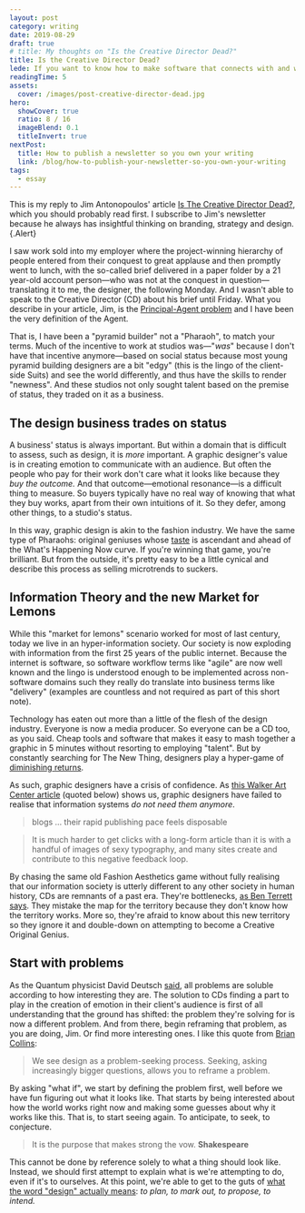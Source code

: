 ```yaml
---
layout: post
category: writing
date: 2019-08-29
draft: true
# title: My thoughts on "Is the Creative Director Dead?"
title: Is the Creative Director Dead?
lede: If you want to know how to make software that connects with and works for real people, there's no substitute for shaking hands with the invisible demons programmers wrestle with.
readingTime: 5
assets:
  cover: /images/post-creative-director-dead.jpg
hero:
  showCover: true
  ratio: 8 / 16
  imageBlend: 0.1
  titleInvert: true
nextPost:
  title: How to publish a newsletter so you own your writing
  link: /blog/how-to-publish-your-newsletter-so-you-own-your-writing
tags:
  - essay
---
```


This is my reply to Jim Antonopoulos' article [Is The Creative Director Dead?](http://www.jimantonopoulos.com/journal/2018/3/20/is-the-creative-director-dead), which you should probably read first. I subscribe to Jim's newsletter because he always has insightful thinking on branding, strategy and design. {.Alert}

I saw work sold into my employer where the project-winning hierarchy of people entered from their conquest to great applause and then promptly went to lunch, with the so-called brief delivered in a paper folder by a 21 year-old account person—who was not at the conquest in question—translating it to me, the designer, the following Monday. And I wasn't able to speak to the Creative Director (CD) about his brief until Friday. What you describe in your article, Jim, is the [Principal-Agent problem](https://en.wikipedia.org/wiki/Principal%E2%80%93agent_problem) and I have been the very definition of the Agent.

That is, I have been a "pyramid builder" not a "Pharaoh", to match your terms. Much of the incentive to work at studios was—"_was_" because I don't have that incentive anymore—based on social status because most young pyramid building designers are a bit "edgy" (this is the lingo of the client-side Suits) and see the world differently, and thus have the skills to render "newness". And these studios not only sought talent based on the premise of status, they traded on it as a business.

## The design business trades on status

A business' status is always important. But within a domain that is difficult to assess, such as design, it is _more_ important. A graphic designer's value is in creating emotion to communicate with an audience. But often the people who pay for their work don't care what it looks like because they _buy the outcome._ And that outcome—emotional resonance—is a difficult thing to measure. So buyers typically have no real way of knowing that what they buy works, apart from their own intuitions of it. So they defer, among other things, to a studio's status.

In this way, graphic design is akin to the fashion industry. We have the same type of Pharaohs: original geniuses whose [taste](/blog/the-matter-of-taste) is ascendant and ahead of the What's Happening Now curve. If you're winning that game, you're brilliant. But from the outside, it's pretty easy to be a little cynical and describe this process as selling microtrends to suckers.

## Information Theory and the new Market for Lemons

While this "market for lemons" scenario worked for most of last century, today we live in an hyper-information society. Our society is now exploding with information from the first 25 years of the public internet. Because the internet is software, so software workflow terms like "agile" are now well known and the lingo is understood enough to be implemented across non-software domains such they really do translate into business terms like "delivery" (examples are countless and not required as part of this short note).

Technology has eaten out more than a little of the flesh of the design industry. Everyone is now a media producer. So everyone can be a CD too, as you said. Cheap tools and software that makes it easy to mash together a graphic in 5 minutes without resorting to employing "talent". But by constantly searching for The New Thing, designers play a hyper-game of [diminishing returns](https://subpixel.space/entries/diminishing-marginal-aesthetic-value/).

As such, graphic designers have a crisis of confidence. As [this Walker Art Center article](https://walkerart.org/magazine/erik-carter-op-ed-do-you-want-typography-or-do-you-want-the-truth) (quoted below) shows us, graphic designers have failed to realise that information systems _do not need them anymore_.

> blogs … their rapid publishing pace feels disposable

> It is much harder to get clicks with a long-form article than it is with a handful of images of sexy typography, and many sites create and contribute to this negative feedback loop.

By chasing the same old Fashion Aesthetics game without fully realising that our information society is utterly different to any other society in human history, CDs are remnants of a past era. They're bottlenecks, [as Ben Terrett says](https://gds.blog.gov.uk/2014/07/18/whats-the-design-process-at-gds/). They mistake the map for the territory because they don't know how the territory works. More so, they're afraid to know about this new territory so they ignore it and double-down on attempting to become a Creative Original Genius.

## Start with problems

As the Quantum physicist David Deutsch [said](https://www.edge.org/response-detail/10949), all problems are soluble according to how interesting they are. The solution to CDs finding a part to play in the creation of emotion in their client's audience is first of all understanding that the ground has shifted: the problem they're solving for is now a different problem. And from there, begin reframing that problem, as you are doing, Jim. Or find more interesting ones. I like this quote from [Brian Collins](https://www.forbes.com/sites/brucerogers/2019/03/04/design-as-change-agent-interview-with-brian-collins/#91043c24e27b):

> We see design as a problem-seeking process. Seeking, asking increasingly bigger questions, allows you to reframe a problem.

By asking "what if", we start by defining the problem first, well before we have fun figuring out what it looks like. That starts by being interested about how the world works right now and making some guesses about why it works like this. That is, to start seeing again. To anticipate, to seek, to conjecture.

> It is the purpose that makes strong the vow. **Shakespeare**

This cannot be done by reference solely to what a thing should look like. Instead, we should first attempt to explain what is we're attempting to do, even if it's to ourselves. At this point, we're able to get to the guts of [what the word "design" actually means](https://www.websters1913.com/words/Design): _to plan, to mark out, to propose, to intend._

<!-- Observation is theory-laden, it never proves anything. -->

<script>
import Media from "../../src/components/Media";

export default {
  components: { Media }
}
</script>
